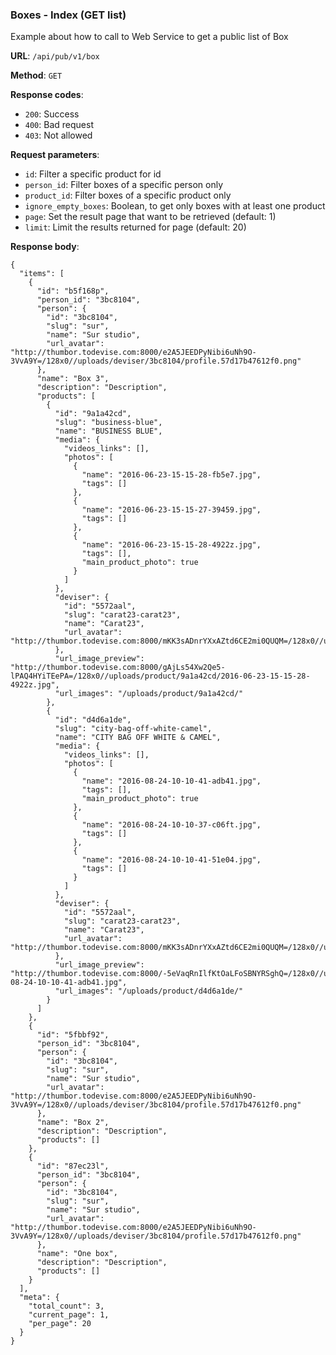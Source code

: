 ### Boxes - Index (GET list)

Example about how to call to Web Service to get a public list of 
Box

**URL**: `/api/pub/v1/box`

**Method**: `GET`

**Response codes**: 
* `200`: Success
* `400`: Bad request
* `403`: Not allowed
  
**Request parameters**:
* `id`: Filter a specific product for id
* `person_id`: Filter boxes of a specific person only
* `product_id`: Filter boxes of a specific product only
* `ignore_empty_boxes`: Boolean, to get only boxes with at least one product
* `page`: Set the result page that want to be retrieved (default: 1)
* `limit`: Limit the results returned for page (default: 20)

**Response body**:

```
{
  "items": [
    {
      "id": "b5f168p",
      "person_id": "3bc8104",
      "person": {
        "id": "3bc8104",
        "slug": "sur",
        "name": "Sur studio",
        "url_avatar": "http://thumbor.todevise.com:8000/e2A5JEEDPyNibi6uNh9O-3VvA9Y=/128x0//uploads/deviser/3bc8104/profile.57d17b47612f0.png"
      },
      "name": "Box 3",
      "description": "Description",
      "products": [
        {
          "id": "9a1a42cd",
          "slug": "business-blue",
          "name": "BUSINESS BLUE",
          "media": {
            "videos_links": [],
            "photos": [
              {
                "name": "2016-06-23-15-15-28-fb5e7.jpg",
                "tags": []
              },
              {
                "name": "2016-06-23-15-15-27-39459.jpg",
                "tags": []
              },
              {
                "name": "2016-06-23-15-15-28-4922z.jpg",
                "tags": [],
                "main_product_photo": true
              }
            ]
          },
          "deviser": {
            "id": "5572aal",
            "slug": "carat23-carat23",
            "name": "Carat23",
            "url_avatar": "http://thumbor.todevise.com:8000/mKK3sADnrYXxAZtd6CE2mi0QUQM=/128x0//uploads/deviser/5572aal/profile.57d7f2f6bcc9e.png"
          },
          "url_image_preview": "http://thumbor.todevise.com:8000/gAjLs54Xw2Qe5-lPAQ4HYiTEePA=/128x0//uploads/product/9a1a42cd/2016-06-23-15-15-28-4922z.jpg",
          "url_images": "/uploads/product/9a1a42cd/"
        },
        {
          "id": "d4d6a1de",
          "slug": "city-bag-off-white-camel",
          "name": "CITY BAG OFF WHITE & CAMEL",
          "media": {
            "videos_links": [],
            "photos": [
              {
                "name": "2016-08-24-10-10-41-adb41.jpg",
                "tags": [],
                "main_product_photo": true
              },
              {
                "name": "2016-08-24-10-10-37-c06ft.jpg",
                "tags": []
              },
              {
                "name": "2016-08-24-10-10-41-51e04.jpg",
                "tags": []
              }
            ]
          },
          "deviser": {
            "id": "5572aal",
            "slug": "carat23-carat23",
            "name": "Carat23",
            "url_avatar": "http://thumbor.todevise.com:8000/mKK3sADnrYXxAZtd6CE2mi0QUQM=/128x0//uploads/deviser/5572aal/profile.57d7f2f6bcc9e.png"
          },
          "url_image_preview": "http://thumbor.todevise.com:8000/-5eVaqRnIlfKtOaLFoSBNYRSghQ=/128x0//uploads/product/d4d6a1de/2016-08-24-10-10-41-adb41.jpg",
          "url_images": "/uploads/product/d4d6a1de/"
        }
      ]
    },
    {
      "id": "5fbbf92",
      "person_id": "3bc8104",
      "person": {
        "id": "3bc8104",
        "slug": "sur",
        "name": "Sur studio",
        "url_avatar": "http://thumbor.todevise.com:8000/e2A5JEEDPyNibi6uNh9O-3VvA9Y=/128x0//uploads/deviser/3bc8104/profile.57d17b47612f0.png"
      },
      "name": "Box 2",
      "description": "Description",
      "products": []
    },
    {
      "id": "87ec23l",
      "person_id": "3bc8104",
      "person": {
        "id": "3bc8104",
        "slug": "sur",
        "name": "Sur studio",
        "url_avatar": "http://thumbor.todevise.com:8000/e2A5JEEDPyNibi6uNh9O-3VvA9Y=/128x0//uploads/deviser/3bc8104/profile.57d17b47612f0.png"
      },
      "name": "One box",
      "description": "Description",
      "products": []
    }
  ],
  "meta": {
    "total_count": 3,
    "current_page": 1,
    "per_page": 20
  }
}
```